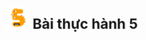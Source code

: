 # <img src="https://raw.githubusercontent.com/Zenfection/Image/master/2021/10/08-14-42-25-icons8-5_cute.png" width="45"> Bài thực hành 5
